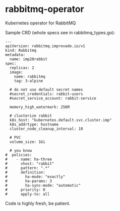 # rabbitmq-operator

Kubernetes operator for RabbitMQ

Sample CRD (whole specs see in rabbitmq_types.go):
```
---
apiVersion: rabbitmq.improvado.io/v1
kind: Rabbitmq
metadata:
  name: imp20rabbit
spec:
  replicas: 2
  image:
    name: rabbitmq
    tag: 3-alpine
  
  # do not use default secret names
  #secret_credentials: rabbit-users
  #secret_service_account: rabbit-service
  
  memory_high_watermark: 256M
  
  # clusterize rabbit
  k8s_host: "kubernetes.default.svc.cluster.imp"
  k8s_addrtype: hostname
  cluster_node_cleanup_interval: 10
  
  # PVC
  volume_size: 1Gi
  
  # you know 
#  policies:
#    - name: ha-three
#      vhost: "rabbit"
#      pattern: ".*"
#      definition:
#        ha-mode: "exactly"
#        ha-params: 3
#        ha-sync-mode: "automatic"
#      priority: 0
#      apply-to: all
```

Code is highly fresh, be patient.
